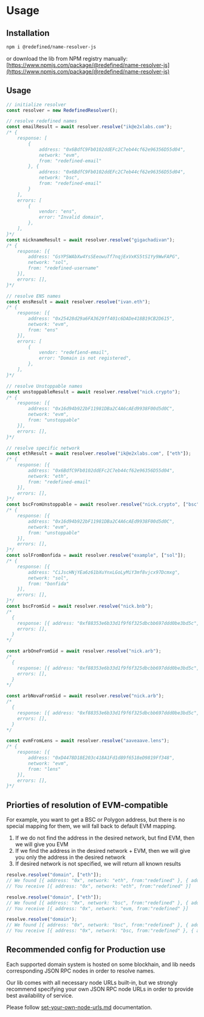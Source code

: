 # Usage

## Installation

```bash
npm i @redefined/name-resolver-js
```

or download the lib from NPM registry manually: [https://www.npmjs.com/package/@redefined/name-resolver-js](https://www.npmjs.com/package/@redefined/name-resolver-js)

## Usage

```typescript
// initialize resolver
const resolver = new RedefinedResolver();

// resolve redefined names
const emailResult = await resolver.resolve("ik@e2xlabs.com");
/* {
    response: [
        {
            address: "0x6BdfC9Fb0102ddEFc2C7eb44cf62e96356D55d04",
            network: "evm",
            from: "redefined-email"
        }, {
            address: "0x6BdfC9Fb0102ddEFc2C7eb44cf62e96356D55d04",
            network: "bsc",
            from: "redefined-email"
        }
    ],
    errors: [
        {
            vendor: "ens",
            error: "Invalid domain",
        },
    ],
}*/
const nicknameResult = await resolver.resolve("gigachadivan");
/* {
    response: [{
        address: "GsYPSWAbXw4YsSEeowuTf7nqjExVxKS5tS1Yy9WwFAPG",
        network: "sol",
        from: "redefined-username"
    }],
    errors: [],
}*/

// resolve ENS names
const ensResult = await resolver.resolve("ivan.eth");
/* {
    response: [{
        address: "0x25428d29a6FA3629ff401c6DADe418B19CB2D615",
        network: "evm",
        from: "ens"
    }],
    errors: [
        {
            vendor: "redefiend-email",
            error: "Domain is not registered",
        },
    ],
}*/

// resolve Unstoppable names
const unstoppableResult = await resolver.resolve("nick.crypto");
/* {
    response: [{
        address: "0x16d94b922bF11981DBa2C4A6cAEd9938F00d5d0C",
        network: "evm",
        from: "unstoppable"
    }],
    errors: [],
}*/

// resolve specific network
const ethResult = await resolver.resolve("ik@e2xlabs.com", ["eth"]);
/* {
    response: [{
        address: "0x6BdfC9Fb0102ddEFc2C7eb44cf62e96356D55d04",
        network: "eth",
        from: "redefined-email"
    }],
    errors: [],
}*/
const bscFromUnstoppable = await resolver.resolve("nick.crypto", ["bsc"]);
/* {
    response: [{
        address: "0x16d94b922bF11981DBa2C4A6cAEd9938F00d5d0C",
        network: "evm",
        from: "unstoppable"
    }],
    errors: [],
}*/
const solFromBonfida = await resolver.resolve("example", ["sol"]);
/* {
    response: [{
        address: "CiJscHNjYEa6z61bXuYnxLGoLyMiY3mf8vjcx97Dcmxg",
        network: "sol",
        from: "bonfida"
    }],
    errors: [],
}*/
const bscFromSid = await resolver.resolve("nick.bnb");
/*
  {
    response: [{ address: "0xf88353e6b33d1f9f6f325dbcbb697ddd0be3bd5c", network: "bsc", from: "sid", }],
    errors: [],
  }
*/

const arbOneFromSid = await resolver.resolve("nick.arb");
/*
  {
    response: [{ address: "0xf88353e6b33d1f9f6f325dbcbb697ddd0be3bd5c", network: "arbitrum-one", from: "sid", }],
    errors: [],
  }
*/

const arbNovaFromSid = await resolver.resolve("nick.arb");
/*
  {
    response: [{ address: "0xf88353e6b33d1f9f6f325dbcbb697ddd0be3bd5c", network: "arbitrum-nova", from: "sid", }],
    errors: [],
  }
*/

const evmFromLens = await resolver.resolve("aaveaave.lens");
/* {
    response: [{
        address: "0xD4478D18E203c418A1Fd1d89f6518eD9819Ff348",
        network: "evm",
        from: "lens"
    }],
    errors: [],
}*/
```

## Priorties of resolution of EVM-compatible

For example, you want to get a BSC or Polygon address, but there is no special mapping for them, we will fall back to default EVM mapping.

1. If we do not find the address in the desired network, but find EVM, then we will give you EVM
2. If we find the address in the desired network + EVM, then we will give you only the address in the desired network
3. If desired network is not specified, we will return all known results

```typescript
resolve.resolve("domain", ["eth"]);
// We found [{ address: "0x", network: "eth", from:"redefined" }, { address: "0x", network: "evm", from:"redefined" }]
// You receive [{ address: "0x", network: "eth", from:"redefined" }]

resolve.resolve("domain", ["eth"]);
// We found [{ address: "0x", network: "bsc", from:"redefined" }, { address: "0x", network: "evm", from:"redefined" }]
// You receive [{ address: "0x", network: "evm, from:"redefined" }]

resolve.resolve("domain");
// We found [{ address: "0x", network: "bsc", from:"redefined" }, { address: "0x", network: "evm", from:"redefined" }]
// You receive [{ address: "0x", network: "bsc, from:"redefined" }, { address: "0x", network: "evm", from:"redefined" }]
```

## Recommended config for Production use

Each supported domain system is hosted on some blockhain, and lib needs corresponding JSON RPC nodes in order to resolve names.

Our lib comes with all necessary node URLs built-in, but we strongly recommend specifying your own JSON RPC node URLs in order to provide best availability of service.&#x20;

Please follow [set-your-own-node-urls.md](set-your-own-node-urls.md "mention") documentation.
